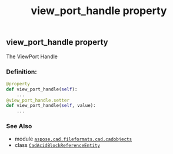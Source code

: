 ﻿---
title: view_port_handle property
second_title: Aspose.CAD for Python via .NET API References
description: 
type: docs
weight: 500
url: /python-net/aspose.cad.fileformats.cad.cadobjects/cadacidblockreferenceentity/view_port_handle/
is_root: false
---

## view_port_handle property


The ViewPort Handle
### Definition:
```python
@property
def view_port_handle(self):
    ...
@view_port_handle.setter
def view_port_handle(self, value):
    ...
```

### See Also
* module [`aspose.cad.fileformats.cad.cadobjects`](../../)
* class [`CadAcidBlockReferenceEntity`](/cad/python-net/aspose.cad.fileformats.cad.cadobjects/cadacidblockreferenceentity)

